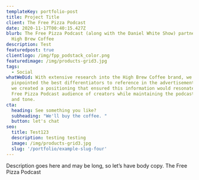```yaml
---
templateKey: portfolio-post
title: Project Title
client: The Free Pizza Podcast
date: 2020-11-17T00:40:15.427Z
blurb: The Free Pizza Podcast (along with the Daniel White Show) partnered with
  High Brew Coffee
description: Test
featuredpost: true
clientlogo: /img/fpp_podstack_color.png
featuredimage: /img/products-grid3.jpg
tags:
  - Social
whatWeDid: With extensive research into the High Brew Coffee brand, we first
  pinpointed the best differentiators to reference in the advertisement. Then,
  we created a positioning that ensured this information would resonate with the
  Free Pizza Podcast audience of creators while maintaining the podcast’s voice
  and tone.
cta:
  heading: See something you like?
  subheading: "We'll buy the coffee. "
  button: let's chat
seo:
  title: Test123
  description: testing testing
  image: /img/products-grid3.jpg
  slug: '/portfolio/example-slug-four'
---
```


Description goes here and may be long, so let’s have body copy. The Free Pizza Podcast
